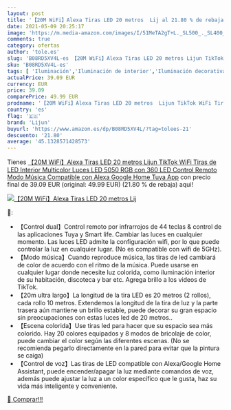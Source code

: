 ```yaml
---
layout: post
title: '【20M WiFi】Alexa Tiras LED 20 metros  Lij al 21.80 % de rebaja'
date: 2021-05-09 20:25:17
image: 'https://m.media-amazon.com/images/I/51MeTA2gT+L._SL500_._SL400_.jpg'
comments: true
category: ofertas
author: 'tole.es'
slug: 'B08RD5XV4L-es 【20M WiFi】Alexa Tiras LED 20 metros Lijun TikTok WiFi...'
sku: 'B08RD5XV4L-es'
tags: [ 'Iluminación','Iluminación de interior','Iluminación decorativa y para usos específicos de interior','Tiras LED de interior','alexa','google','home','lijun', ]
actualPrice: 39.09 EUR
currency: EUR
price: 39.09
comparePrice: 49.99 EUR
prodname: '【20M WiFi】Alexa Tiras LED 20 metros  Lijun TikTok WiFi Tiras de LED Interior Multicolor Luces LED 5050 RGB con 360 LED Control Remoto  Modo Música Compatible con Alexa  Google Home  Tuya App'
country: 'es'
flag: '🇪🇸'
brand: 'Lijun'
buyurl: 'https://www.amazon.es/dp/B08RD5XV4L/?tag=tolees-21'
descuento: '21.80'
average: '45.1328571428573'
---
```


Tienes [【20M WiFi】Alexa Tiras LED 20 metros  Lijun TikTok WiFi Tiras de LED Interior Multicolor Luces LED 5050 RGB con 360 LED Control Remoto  Modo Música Compatible con Alexa  Google Home  Tuya App](https://www.amazon.es/dp/B08RD5XV4L/?tag=tolees-21) con precio final de  39.09 EUR (original: 49.99 EUR) (21.80 %  de rebaja) aqui!

[![【20M WiFi】Alexa Tiras LED 20 metros  Lij](https://m.media-amazon.com/images/I/51MeTA2gT+L._SL500_._SL400_.jpg)](https://www.amazon.es/dp/B08RD5XV4L/?tag=tolees-21)

🔎:

- 【Control dual】Control remoto por infrarrojos de 44 teclas & control de las aplicaciones Tuya y Smart life. Cambiar las luces en cualquier momento. Las luces LED admite la configuración wifi, por lo que puede controlar la luz en cualquier lugar. (No es compatible con wifi de 5GHz).
- 【Modo música】Cuando reproduce música, las tiras de led cambiará de color de acuerdo con el ritmo de la música. Puede usarse en cualquier lugar donde necesite luz colorida, como iluminación interior de su habitación, discoteca y bar etc. Agrega brillo a los videos de TikTok.
- 【20m ultra largo】La longitud de la tira LED es 20 metros (2 rollos), cada rollo 10 metros. Extendemos la longitud de la tira de luz y la parte trasera aún mantiene un brillo estable, puede decorar su gran espacio sin preocupaciones con estas luces led de 20 metros..
- 【Escena colorida】Use tiras led para hacer que su espacio sea más colorido. Hay 20 colores equipados y 8 modos de bricolaje de color, puede cambiar el color según las diferentes escenas. (No se recomienda pegarlo directamente en la pared para evitar que la pintura se caiga)
- 【Control de voz】Las tiras de LED compatible con Alexa/Google Home Assistant, puede encender/apagar la luz mediante comandos de voz, además puede ajustar la luz a un color específico que le gusta, haz su vida más inteligente y conveniente.

[🛒 Comprar!!!](https://www.amazon.es/dp/B08RD5XV4L/?tag=tolees-21)
